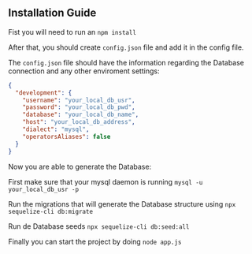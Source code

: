 ## Installation Guide

Fist you will need to run an `npm install`

After that, you should create `config.json` file and add it in the config file.

The `config.json` file should have the information regarding the Database connection and any other enviroment settings:

```json
{
  "development": {
    "username": "your_local_db_usr",
    "password": "your_local_db_pwd",
    "database": "your_local_db_name",
    "host": "your_local_db_address",
    "dialect": "mysql",
    "operatorsAliases": false
  }
}
```

Now you are able to generate the Database:

First make sure that your mysql daemon is running `mysql -u your_local_db_usr -p`

Run the migrations that will generate the Database structure using `npx sequelize-cli db:migrate`

Run de Database seeds `npx sequelize-cli db:seed:all`

Finally you can start the project by doing `node app.js`

